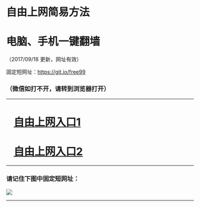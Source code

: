 ﻿# 自由上网简易方法

# 电脑、手机一键翻墙

（2017/09/18 更新，网址有效）

固定短网址：https://git.io/free99

### （微信如打不开，请转到浏览器打开）


***





# &nbsp;&nbsp; <a href="http://ft91716256.fwq-tz1005.info/fwqtz01.html?t=0918001945 " target="_blank">自由上网入口1</a>
# &nbsp;&nbsp; <a href="http://ft156211450.fwq-tz1006.info/fwqtz02.html?t=09180014626 " target="_blank">自由上网入口2</a>
***

### 请记住下图中固定短网址：

<img src="https://s3-us-west-2.amazonaws.com/fwq-1001/yjfq-20170905okok.png" /> 


***


